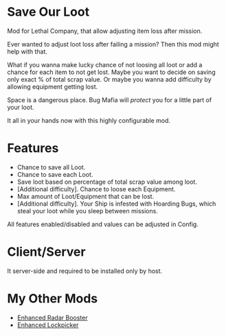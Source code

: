 # Save Our Loot
Mod for Lethal Company, that allow adjusting item loss after mission.

Ever wanted to adjust loot loss after failing a mission? Then this mod might help with that.

What if you wanna make lucky chance of not loosing all loot or add a chance for each item to not get lost. Maybe you want to decide on saving only exact % of total scrap value. Or maybe you wanna add difficulty by allowing equipment getting lost.

Space is a dangerous place. Bug Mafia will *protect* you for a little part of your loot.

It all in your hands now with this highly configurable mod.
# Features
- Chance to save all Loot.
- Chance to save each Loot.
- Save loot based on percentage of total scrap value among loot.
- [Additional difficulty]. Chance to loose each Equipment.
- Max amount of Loot/Equipment that can be lost.
- [Additional difficulty]. Your Ship is infested with Hoarding Bugs, which steal your loot while you sleep between missions.

All features enabled/disabled and values can be adjusted in Config.
# Client/Server
It server-side and required to be installed only by host.
# My Other Mods
* [Enhanced Radar Booster](https://github.com/MrHydralisk/Lethal-Company-Enhanced-Radar-Booster)
* [Enhanced Lockpicker](https://github.com/MrHydralisk/Lethal-Company-Enhanced-Lockpicker)